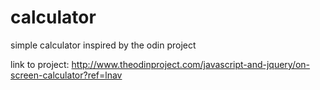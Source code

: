 # calculator
simple calculator inspired by the odin project

link to project: http://www.theodinproject.com/javascript-and-jquery/on-screen-calculator?ref=lnav
